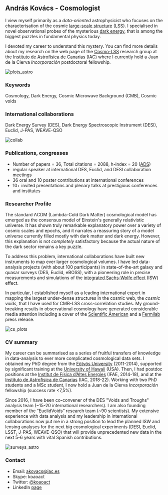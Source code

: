 ## András Kovács - Cosmologist

I view myself primarily as a _data-oriented_ astrophysicist who focuses on the characterisation of the cosmic [large-scale structure](https://en.wikipedia.org/wiki/Observable_universe#Large-scale_structure) (LSS). I specialised in novel observational probes of the mysterious [dark energy](https://en.wikipedia.org/wiki/Dark_energy), that is among the biggest puzzles in fundamental physics today. 

I devoted my career to understand this mystery. You can find more details about my research on the web page of the [Cosmo-LSS](http://research.iac.es/proyecto/cosmolss/pages/en/about-contact.php) research group at the [Instituto de Astrofísica de Canarias](https://www.iac.es/) (IAC) where I currently hold a Juan de la Cierva _Incorporación_ postdoctoral fellowship.

![plots_astro](https://user-images.githubusercontent.com/11870801/153073650-9eee9a30-0828-4e81-aca4-390ef2ebded5.png)

### Keywords

Cosmology, Dark Energy, Cosmic Microwave Background (CMB), Cosmic voids

### International collaborations

Dark Energy Survey (DES), Dark Energy Spectroscopic Instrument (DESI), Euclid, J-PAS, WEAVE-QSO

![collab](https://user-images.githubusercontent.com/11870801/152979281-e02c008c-e9f6-48f4-ac8e-d78c57fc82f1.png)

### Publications, congresses
- Number of papers = 36,  Total citations = 2088,  h-index = 20 ([ADS](https://ui.adsabs.harvard.edu/public-libraries/Kalh3TzVTsyj5YNmtTE4oQ))
- regular speaker at international DES, Euclid, and DESI collaboration meetings
- 36 oral and 10 poster contributions at international conferences
- 10+ invited presentations and plenary talks at prestigious conferences and institutes

### Researcher Profile

The standard ΛCDM (Lambda-Cold Dark Matter) cosmological model has emerged as the consensus model of Einstein's generally relativistic universe. It has shown truly remarkable explanatory power over a variety of cosmic scales and epochs, and it narrates a reassuring story of a model universe currently filled mostly with dark matter and dark energy. However, this explanation is not _completely_ satisfactory because the actual nature of the dark sector remains a key puzzle.

To address this problem, international collaborations have built new instruments to map ever larger cosmological volumes. I have led data-analysis projects (with about 100 participants) in state-of-the-art galaxy and quasar surveys (DES, Euclid, eBOSS), with a pioneering role in precise measurements and simulations of the [integrated Sachs-Wolfe effect](https://en.wikipedia.org/wiki/Sachs%E2%80%93Wolfe_effect) (ISW) effect. 

In particular, I established myself as a leading international expert in mapping the largest under-dense structures in the cosmic web, the _cosmic voids_, that I have used for CMB-LSS cross-correlation studies. My ground-breaking results in observational cosmology have generated considerable media attention including a cover of the [Scientific American](https://www.scientificamerican.com/article/the-emptiest-place-in-space/) and a [Fermilab](https://news.fnal.gov/2022/01/scientists-move-a-step-closer-to-understanding-the-cold-spot-in-the-cosmic-microwave-background/) press release.

![cs_plots](https://user-images.githubusercontent.com/11870801/152980146-3a629d32-1445-4efc-9887-98c10812f922.png)

### CV summary

My career can be summarised as a series of fruitful transfers of knowledge in data-analysis to ever more complicated cosmological data sets. I obtained my PhD degree from the [Eötvös University](https://physics.elte.hu/) (2011-2014), supported by significant training at the [University of Hawaii](http://www.ifa.hawaii.edu/) (USA). Then, I had postdoc positions at the [Institut de Física d’Altes Energíes](https://www.ifae.es/) (IFAE, 2014-18), and at the [Instituto de Astrofísica de Canarias](https://www.iac.es/) (IAC, 2018-22). Working with two PhD students and a MSc student, I now hold a Juan de la Cierva _Incorporación_ fellowship (success rate <7,5%).

Since 2016, I have been co-convener of the DES "Voids and Troughs" analysis team (~15-20 international researchers). I am also founding member of the “EuclidVoids” research team (~90 scientists). My extensive experience with data analysis and my leadership in international collaborations now put me in a strong position to lead the planned ISW and lensing analyses for the next big cosmological experiments (DESI, Euclid, LSST, J-PAS, WEAVE-QSO) that will provide unprecedented new data in the next 5-6 years with vital Spanish contributions.

![surveys_astro](https://user-images.githubusercontent.com/11870801/153074562-1572eb19-577b-4c90-85d8-7200f8b22083.png)


### Contact
 - Email: akovacs@iac.es
 - Skype: koaoact
 - Twitter: [@koaoact](https://twitter.com/koaoact)
 - LinkedIn [page](https://www.linkedin.com/in/andras-kovacs-00046660/)
